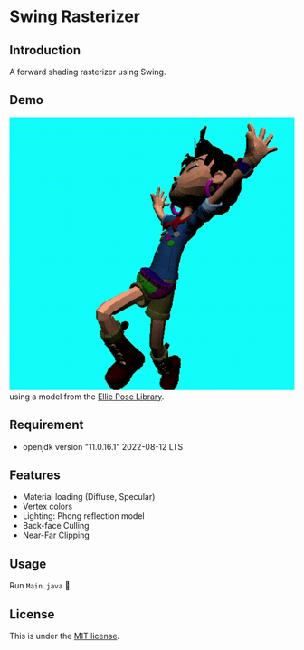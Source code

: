 # Swing Rasterizer

## Introduction 
A forward shading rasterizer using Swing.

## Demo
![alt text](renderer_demo.gif)
using a model from the [Ellie Pose Library](https://www.blender.org/download/demo-files/).

## Requirement
* openjdk version "11.0.16.1" 2022-08-12 LTS

## Features
* Material loading (Diffuse, Specular)
* Vertex colors
* Lighting: Phong reflection model
* Back-face Culling
* Near-Far Clipping

## Usage
Run `Main.java` 🫠

## License
This is under the [MIT license](https://en.wikipedia.org/wiki/MIT_License).

